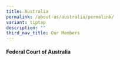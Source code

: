 ```yaml
---
title: Australia
permalink: /about-us/australia/permalink/
variant: tiptap
description: ""
third_nav_title: Our Members
---
```

<h4><strong>Federal Court of Australia</strong></h4>
<p></p>